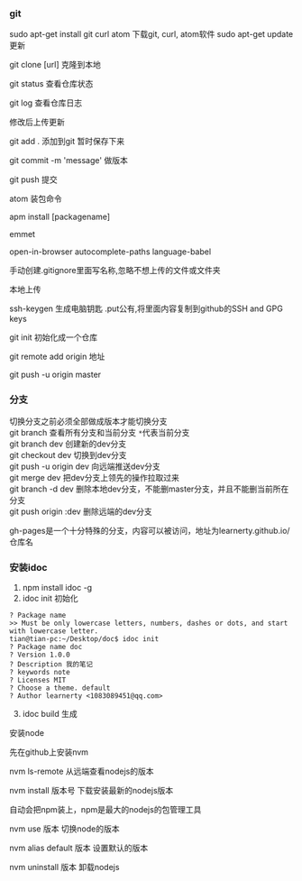 ### git
sudo apt-get install git curl atom   下载git, curl, atom软件
sudo apt-get update   更新

git clone [url]   克隆到本地

git status    查看仓库状态

git log     查看仓库日志

修改后上传更新

git add .  添加到git 暂时保存下来

git commit -m 'message'  做版本

git push   提交

atom 装包命令

apm install [packagename]

emmet

open-in-browser
autocomplete-paths
language-babel

手动创建.gitignore里面写名称,忽略不想上传的文件或文件夹


本地上传

ssh-keygen 生成电脑钥匙 .put公有,将里面内容复制到github的SSH and GPG keys

git init 初始化成一个仓库

git remote add origin 地址

git push -u origin master

### 分支
切换分支之前必须全部做成版本才能切换分支  
git branch 查看所有分支和当前分支 `*`代表当前分支  
git branch dev 创建新的dev分支  
git checkout dev  切换到dev分支  
git push -u origin dev 向远端推送dev分支  
git merge dev 把dev分支上领先的操作拉取过来  
git branch -d dev 删除本地dev分支，不能删master分支，并且不能删当前所在分支  
git push origin :dev  删除远端的dev分支

gh-pages是一个十分特殊的分支，内容可以被访问，地址为learnerty.github.io/仓库名


### 安装idoc
1. npm install idoc -g
2. idoc init 初始化
```
? Package name
>> Must be only lowercase letters, numbers, dashes or dots, and start with lowercase letter.
tian@tian-pc:~/Desktop/doc$ idoc init
? Package name doc
? Version 1.0.0
? Description 我的笔记
? keywords note
? Licenses MIT
? Choose a theme. default
? Author learnerty <1083089451@qq.com>
```
3. idoc build 生成


安装node

先在github上安装nvm  

nvm ls-remote  从远端查看nodejs的版本

nvm install 版本号  下载安装最新的nodejs版本

自动会把npm装上，npm是最大的nodejs的包管理工具

nvm use 版本 切换node的版本

nvm alias default 版本  设置默认的版本

nvm uninstall 版本  卸载nodejs
